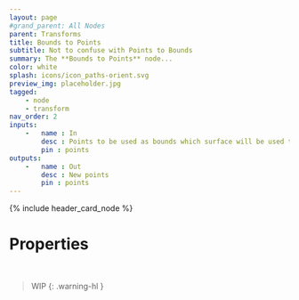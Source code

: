 ```yaml
---
layout: page
#grand_parent: All Nodes
parent: Transforms
title: Bounds to Points
subtitle: Not to confuse with Points to Bounds
summary: The **Bounds to Points** node...
color: white
splash: icons/icon_paths-orient.svg
preview_img: placeholder.jpg
tagged: 
    - node
    - transform
nav_order: 2
inputs:
    -   name : In
        desc : Points to be used as bounds which surface will be used to generate new points
        pin : points
outputs:
    -   name : Out
        desc : New points
        pin : points
---
```


{% include header_card_node %}

# Properties
<br>

> WIP
{: .warning-hl }
